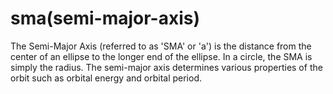 # sma(semi-major-axis)

The Semi-Major Axis (referred to as 'SMA' or 'a') is the distance from the center of an ellipse to the longer end of the ellipse. In a circle, the SMA is simply the radius. The semi-major axis determines various properties of the orbit such as orbital energy and orbital period.
